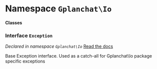 Namespace `Gplanchat\Io`
==========



#### Classes

### Interface `Exception`

_Declared in namespace `Gplanchat\Io`_ [Read the docs](Gplanchat-Io.md#interface-exception)

Base Exception interface. Used as a catch-all for Gplanchat\Io package specific exceptions



